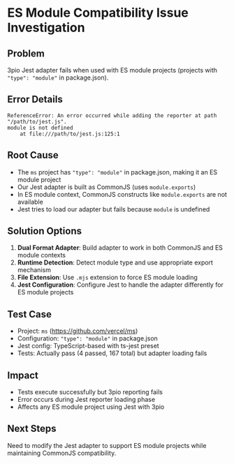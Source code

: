 # ES Module Compatibility Issue Investigation

## Problem
3pio Jest adapter fails when used with ES module projects (projects with `"type": "module"` in package.json).

## Error Details
```
ReferenceError: An error occurred while adding the reporter at path "/path/to/jest.js".
module is not defined
    at file:///path/to/jest.js:125:1
```

## Root Cause
- The `ms` project has `"type": "module"` in package.json, making it an ES module project
- Our Jest adapter is built as CommonJS (uses `module.exports`)
- In ES module context, CommonJS constructs like `module.exports` are not available
- Jest tries to load our adapter but fails because `module` is undefined

## Solution Options
1. **Dual Format Adapter**: Build adapter to work in both CommonJS and ES module contexts
2. **Runtime Detection**: Detect module type and use appropriate export mechanism
3. **File Extension**: Use `.mjs` extension to force ES module loading
4. **Jest Configuration**: Configure Jest to handle the adapter differently for ES module projects

## Test Case
- Project: `ms` (https://github.com/vercel/ms)
- Configuration: `"type": "module"` in package.json
- Jest config: TypeScript-based with ts-jest preset
- Tests: Actually pass (4 passed, 167 total) but adapter loading fails

## Impact
- Tests execute successfully but 3pio reporting fails
- Error occurs during Jest reporter loading phase
- Affects any ES module project using Jest with 3pio

## Next Steps
Need to modify the Jest adapter to support ES module projects while maintaining CommonJS compatibility.